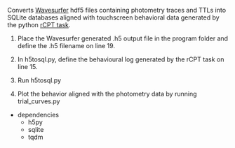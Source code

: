 Converts [Wavesurfer](https://github.com/JaneliaSciComp/Wavesurfer) hdf5 files containing photometry traces and TTLs into SQLite databases aligned with touchscreen behavioral data generated by the python [rCPT task](https://github.com/sronilsson/rCPT). 

1. Place the Wavesurfer generated .h5 output file in the program folder and define the .h5 filename on line 19.

2. In h5tosql.py, define the behavioural log generated by the rCPT task on line 15. 

3. Run h5tosql.py

4. Plot the behavior aligned with the photometry data by running trial_curves.py

* dependencies
    * h5py
    * sqlite
    * tqdm

 

   


 
 


  

